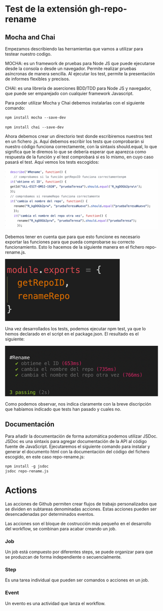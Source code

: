 
# Test de la extensión gh-repo-rename

## Mocha and Chai 
Empezamos describiendo las herramientas que vamos a utilizar para testear nuestro codigo. 

MOCHA: es un framework de pruebas para Node JS que puede ejecutarse desde la consola o desde un navegador. Permite realizar pruebas asíncronas de manera sencilla. Al ejecutar los test, permite la presentación de informes flexibles y precisos.

CHAI: es una librería de aserciones BDD/TDD para Node JS y navegador, que puede ser  emparejado con cualquier framework Javascript.

Para poder utilizar Mocha y Chai debemos instalarlas con el siguiente comando: 

```
npm install mocha --save-dev

npm install chai --save-dev

```
Ahora debemos crear un directorio test donde escribiremos nuestros test en un fichero .js. 
Aquí debemos escribir los tests que comprobarán si nuestro código funciona correctamente, con la sintaxis should.equal, lo que significa que le diremos lo que se debería esperar que aparezca como respuesta de la función y el test comprobará si es lo mismo, en cuyo caso pasará el test. Aquí vemos los tests escogidos: 

![image](code.png)

Debemos tener en cuenta que para que esto funcione es necesario exportar las funciones para que pueda comprobarse su correcto funcionamiento. Esto lo hacemos de la siguiente manera en el fichero repo-rename.js.

![image](export.png)

Una vez desarrollados los tests, podemos ejecutar npm test, ya que lo hemos declarado en el script en el package.json. El resultado es el siguiente:  

![image](test.png)

Como podemos observar, nos indica claramente con la breve discripción que habíamos indicado que tests han pasado y cuales no.

## Documentación

Para añadir la documentación de forma automática podemos utilizar JSDoc. JSDoc es una sintaxis para agregar documentación de la API al código fuente de JavaScript. 
Ejecutaremos el siguiente comando para instalar y generar el documento html con la documentación del código del fichero escogido, en este caso repo-rename.js: 
```
npm install -g jsdoc
jsdoc repo-rename.js

```

# Actions

Las acciones de Github permiten crear flujos de trabajo personalizados que se dividen en subtareas denominadas acciones. Estas acciones pueden ser desencadenadas por determinados eventos. 

Las acciones son el bloque de costrucción más pequeño en el desarrollo del workflow, se combinan para acabar creando un job. 

### Job
Un job está compuesto por diferentes steps, se puede organizar para que se produzcan de forma independiente o secuencialmente.
 
### Step
Es una tarea individual que pueden ser comandos o acciones en un job. 

### Event
Un evento es una actividad que lanza el workflow. 



